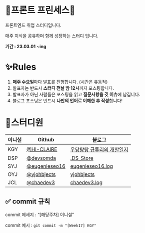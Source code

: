 # 👸프론트 프린세스💎

프론트엔드 취업 스터디입니다.

매주 지식을 공유하며 함께 성장하는 스터디 입니다. 

**기간 : 23.03.01 ~ing**

# ✨Rules

1. **매주 수요일**마다 발표를 진행합니다. (시간은 유동적)
2. 발표자는 반드시 **스터디 전날 밤 12시**까지 포스팅합니다.
3. 발표자가 아닌 사람들은 포스팅을 읽고 **질문사항을 깃 이슈**에 남깁니다.
4. 블로그 포스팅은 반드시 **나만의 언어로 이해한 후 작성**합니다!

# 👯스터디원

| 이니셜 | Github | 블로그 |
| --- | --- | --- |
| KGY | [@HI-CLAIRE](https://github.com/HI-CLAIRE) | [우당탕탕 규투리의 개발일지](https://hi-claire.tistory.com) |
| DSP | [@devsomda](https://github.com/devsomda) | [.DS_Store](https://velog.io/@somda) |
| SYJ | [@eugenieseo16](https://github.com/eugenieseo16) | [eugenieseo16.log](https://velog.io/@eugenieseo16) |
| OYJ | [@yjohbjects](https://github.com/yjohbjects) | [yjohbjects](https://yjohbjects.tistory.com) |
| JCL | [@chaedev3](https://github.com/chaedev3) | [chaedev3.log](https://velog.io/@chaedev3) |

## ✅ commit 규칙

commit 메세지 : “[해당주차] 이니셜”

commit 예시 : `git commit -m "[Week17] KGY"`
